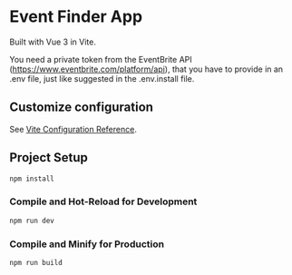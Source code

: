# Event Finder App

Built with Vue 3 in Vite.

You need a private token from the EventBrite API (https://www.eventbrite.com/platform/api), that you have to provide in an .env file, just like suggested in the .env.install file.

## Customize configuration

See [Vite Configuration Reference](https://vitejs.dev/config/).

## Project Setup

```sh
npm install
```

### Compile and Hot-Reload for Development

```sh
npm run dev
```

### Compile and Minify for Production

```sh
npm run build
```
